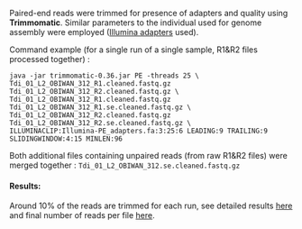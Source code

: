 
Paired-end reads were trimmed for presence of adapters and quality using **Trimmomatic**.
Similar parameters to the individual used for genome assembly were employed ([Illumina adapters](./Illumina-PE_adapters.fa) used).

Command example (for a single run of a single sample, R1&R2 files processed together) :

````
java -jar trimmomatic-0.36.jar PE -threads 25 \
Tdi_01_L2_OBIWAN_312_R1.cleaned.fastq.gz Tdi_01_L2_OBIWAN_312_R2.cleaned.fastq.gz \
Tdi_01_L2_OBIWAN_312_R1.cleaned.fastq.gz Tdi_01_L2_OBIWAN_312_R1.se.cleaned.fastq.gz \
Tdi_01_L2_OBIWAN_312_R2.cleaned.fastq.gz Tdi_01_L2_OBIWAN_312_R2.se.cleaned.fastq.gz \
ILLUMINACLIP:Illumina-PE_adapters.fa:3:25:6 LEADING:9 TRAILING:9 SLIDINGWINDOW:4:15 MINLEN:96
````

Both additional files containing unpaired reads (from raw R1&R2 files) were merged together :
`Tdi_01_L2_OBIWAN_312.se.cleaned.fastq.gz`

#### Results:

Around 10% of the reads are trimmed for each run, see detailed results [here](./trimmomatic.log) and final number of reads 
per file [here](./number_reads.csv).

